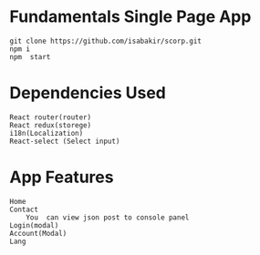 
# Fundamentals Single Page  App
    git clone https://github.com/isabakir/scorp.git
    npm i
    npm  start
# Dependencies Used
    
    React router(router)
    React redux(storege)
    i18n(Localization)
    React-select (Select input)

# App Features
    Home
    Contact
        You  can view json post to console panel
    Login(modal)
    Account(Modal)
    Lang

